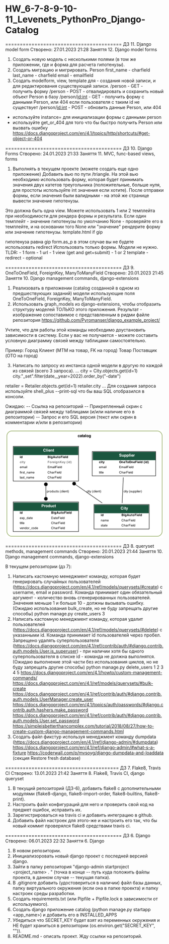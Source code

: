 # HW_6-7-8-9-10-11_Levenets_PythonPro_Django-Catalog
========================================
ДЗ 11. Django model form
Створено: 27.01.2023 21:28
Заняття 12. Django model forms

1. Создать новую модель с несколькими полями (в том же приложении, где и форма для расчета гипотенузы).
2. Создать миграцию и мигрировать.
Person
first_name - charfield
last_name - charfield
email - emailfield
3. Создать modelform, view, template для - создания новой записи, и для редактирования существующей записи.
/person - GET - получить форму
/person - POST - отвалидировать и сохранить новый объект Person в базу
/person/<id:int> - GET - получить форму с данными Person, или 404 если пользователя с таким id не существует
/person/<id:int> - POST - обновить данные Person, или 404

- используйте instance= для инициализации формы с данными person
- используйте get_or_404 для того что бы быстро получить Person или вызвать ошибку
https://docs.djangoproject.com/en/4.1/topics/http/shortcuts/#get-object-or-404

========================================
ДЗ 10. Django Forms
Створено: 24.01.2023 21:33
Заняття 11. MVC, func-based views, forms

1. Выполнять в текущем проекте (можете создать еще одно приложение)
Добавить вью по пути /triangle.
На этой вью необходимо использовать форму, которая будет принимать значения двух катетов треугольника
(положительные, больше нуля, для простоты используйте int значения если хотите). 
После отправки формы, если значения были валидными - на этой же странице вывести значение гипотенузы.

Это должна быть одна view.
Можете использовать 1 или 2 темплейта при необходимости для рендера формы и результата.
Если один темплейт - значение гипотенузы по умолчанию None - проверяйте его в темплейте, и на основании того
None или "значение" рендерите форму или значение гипотенузы.
template.html
if gip
  <p> гипотенуза равна gip
form.as_p
в этом случае вы не будете использовать redirect
Использовать только формы. Модели не нужно.
TLDR:
- 1 form
- 1 url
- 1 view (get and get+submit)
- 1 or 2 template
- redirect - optional

========================================
ДЗ 9. OneToOneField, ForeignKey, ManyToManyField
Створено: 20.01.2023 21:45
Заняття 10. Django management commands, django-extensions

1. Реализовать в приложении (catalog созданной в одном из предшествующих заданий) модели использующие 
поля OneToOneField, ForeignKey, ManyToManyField.
2. Использовать graph_models из django-extensions, чтобы отобразить структуру моделей ТОЛЬКО этого приложения. 
Результат - изображение сопоставимое с представленным в ридми файле репозитория
https://github.com/Pyromanser/django_example_project/

Учтите, что для работы этой команды необходимо доустановить зависимости в систему.
Если у вас не получается - можете составить условную диаграмму связей между таблицами самостоятельно.

Пример:
Город
Клиент (MTM на товар, FK на город)
Товар
Поставщик (OTO на город)

3. Написать по запросу из инстанса одной модели в другую по каждой из связей (всего 3 запроса).
...
city = City.objects.get(id=1)
city."<model>_set".filter(date__year=2022).order_by("-date")
<SQL>
retailer = Retailer.objects.get(id=1)
retailer.city
<SQL>
...
Для создания запроса используйте shell_plus --print-sql что бы ваш SQL отобразился в консоли.

Ожидаю:
-- Ссылка на репозиторий
-- Прикрепленный скрин с диаграммой связей между таблицами (и/или наличие его в репозитории)
-- Запрос и его SQL версия (текст или скрин в комментарии и/или в репозитории)
  
![catalog_models.png](https://github.com/Oleksii-LEVENETS/HW_6_Levenets_PythonPro_Django-Catalog/blob/main/graph_models/catalog_models.png?raw=true)
  
========================================
ДЗ 8. queryset methods, management commands
Створено: 20.01.2023 21:44
Заняття 10. Django management commands, django-extensions

В текущем репозитории (дз 7):
1. Написать кастомную менеджмент команду, которая будет генерировать случайных пользователей
(https://docs.djangoproject.com/en/4.1/ref/models/querysets/#create) c username, email и password.
Команда принимает один обязательный аргумент - количество вновь сгенерированных пользователей. 
Значения меньше 1 и больше 10 - должны вызывать ошибку.
(Ожидаю использования bulk_create, но не буду запрещать другие способы)
python manage.py create_users 3
2. Написать кастомную менеджмент команду, которая удалит пользователей 
(https://docs.djangoproject.com/en/4.1/ref/models/querysets/#delete) с указанными id. 
Команда принимает id пользователей через пробел. 
Запрещено удалять суперпользователя
(https://docs.djangoproject.com/en/4.1/ref/contrib/auth/#django.contrib.auth.models.User.is_superuser) - при 
наличии хотя бы одного суперпользователя в списке id - команда не должна выполнятся.
(Ожидаю выполнение этой части без использования циклов, но не буду запрещать другие способы)
python manage.py delete_users 1 2 3 4 5
https://docs.djangoproject.com/en/4.1/howto/custom-management-commands/
https://docs.djangoproject.com/en/4.1/ref/models/querysets/#bulk-create
https://docs.djangoproject.com/en/4.1/ref/contrib/auth/#django.contrib.auth.models.UserManager.create_user
https://docs.djangoproject.com/en/4.1/topics/auth/passwords/#django.contrib.auth.hashers.make_password
https://docs.djangoproject.com/en/4.1/ref/contrib/auth/#django.contrib.auth.models.User.set_password
https://simpleisbetterthancomplex.com/tutorial/2018/08/27/how-to-create-custom-django-management-commands.html
3. Создать файл фикстур используя менеджмент команду dumpdata 
(https://docs.djangoproject.com/en/4.1/ref/django-admin/#dumpdata)
https://docs.djangoproject.com/en/4.1/ref/django-admin/#what-s-a-fixture
https://coderwall.com/p/mvsoyg/django-dumpdata-and-loaddata (секция Restore fresh database)

=======================================
ДЗ 7. Flake8, Travis CI
Створено: 13.01.2023 21:42
Заняття 8. Flake8, Travis CI, django queryset
1. В текущий репозиторий (ДЗ-6), добавить flake8 с дополнительными модулями
   (flake8-django, flake8-import-order, flake8-builtins, flake8-print).
2. Настроить файл конфигураций для него и проверить свой код на предмет ошибок, исправить их.
3. Зарегистрироваться на travis ci и добавить интеграцию в github.
4. Добавить файл настроек для этого-же и настроить его так, что бы новый коммит проверялся
   flake8 средствами travis ci.

========================================
ДЗ 6. Django
Створено: 06.01.2023 22:32
Заняття 6. Django
1. В новом репозитории.
2. Инициализоровать новый django проект с последней версией django.
3. Зайти в папку репозитория "django-admin startproject <project_name> . "
   (точка в конце -- путь куда положить файлы проекта, в данном случае -- текущая папка).
4. В .gitignore добавить (удостовериться в наличии) файл базы данных, папку виртуального окружения
   (если она в папке проекта) и папку настроек среды разработки.
5. Создать requirements.txt (или Pipfile + Pipfile.lock в зависимости от используемого).
6. Создать django приложение catalog (python manage.py startapp <app_name>) и добавить его в INSTALLED_APPS
7. Убедиться что SECRET_KEY будет взят из переменных окружения и НЕ будет храниться в репозитории
   (os.environ.get("SECRET_KEY", "<def self>")).
8. README.md - описать проект.
Жду ссылки на репозиторий.
